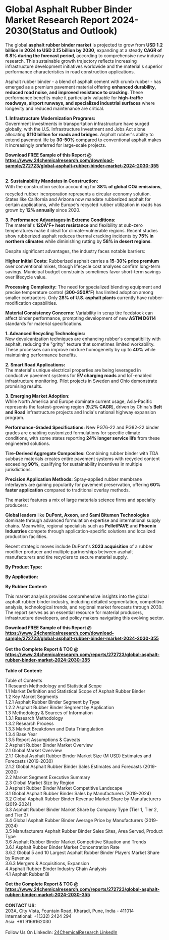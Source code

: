 <h1>Global Asphalt Rubber Binder Market Research Report 2024-2030(Status and Outlook)</h1><p>The global <strong>asphalt rubber binder market</strong> is projected to grow from <strong>USD 1.2 billion in 2024 to USD 2.15 billion by 2030</strong>, expanding at a steady <strong>CAGR of 6.8% during the forecast period</strong>, according to comprehensive new industry research. This sustainable growth trajectory reflects increasing infrastructure development initiatives worldwide and the material's superior performance characteristics in road construction applications.</p><p>Asphalt rubber binder - a blend of asphalt cement with crumb rubber - has emerged as a premium pavement material offering <strong>enhanced durability, reduced road noise, and improved resistance to cracking</strong>. These performance benefits make it particularly valuable for <strong>high-traffic roadways, airport runways, and specialized industrial surfaces</strong> where longevity and reduced maintenance are critical.</p><p><strong>1. Infrastructure Modernization Programs:</strong><br>
Government investments in transportation infrastructure have surged globally, with the U.S. Infrastructure Investment and Jobs Act alone allocating <strong>$110 billion for roads and bridges</strong>. Asphalt rubber's ability to extend pavement life by <strong>30-50%</strong> compared to conventional asphalt makes it increasingly preferred for large-scale projects.</p><div><b>Download FREE Sample of this Report @ 
            <a href="https://www.24chemicalresearch.com/download-sample/272723/global-asphalt-rubber-binder-market-2024-2030-355">
            https://www.24chemicalresearch.com/download-sample/272723/global-asphalt-rubber-binder-market-2024-2030-355</a></b></div><br><p><strong>2. Sustainability Mandates in Construction:</strong><br>
With the construction sector accounting for <strong>38% of global COâ emissions</strong>, recycled rubber incorporation represents a circular economy solution. States like California and Arizona now mandate rubberized asphalt for certain applications, while Europe's recycled rubber utilization in roads has grown by <strong>12% annually</strong> since 2020.</p><p><strong>3. Performance Advantages in Extreme Conditions:</strong><br>
The material's <strong>120Â°F+ heat resistance</strong> and flexibility at sub-zero temperatures make it ideal for climate-vulnerable regions. Recent studies show rubberized asphalt reduces thermal cracking incidents by <strong>75% in northern climates</strong> while diminishing rutting by <strong>58% in desert regions</strong>.</p><p>Despite significant advantages, the industry faces notable barriers:</p><p><strong>Higher Initial Costs:</strong> Rubberized asphalt carries a <strong>15-30% price premium</strong> over conventional mixes, though lifecycle cost analyses confirm long-term savings. Municipal budget constraints sometimes favor short-term savings over lifecycle value.</p><p><strong>Processing Complexity:</strong> The need for specialized blending equipment and precise temperature control (<strong>300-350Â°F</strong>) has limited adoption among smaller contractors. Only <strong>28% of U.S. asphalt plants</strong> currently have rubber-modification capabilities.</p><p><strong>Material Consistency Concerns:</strong> Variability in scrap tire feedstock can affect binder performance, prompting development of new <strong>ASTM D6114</strong> standards for material specifications.</p><p><strong>1. Advanced Recycling Technologies:</strong><br>
New devulcanization techniques are enhancing rubber's compatibility with asphalt, reducing the "gritty" texture that sometimes limited workability. These processes can improve mixture homogeneity by up to <strong>40%</strong> while maintaining performance benefits.</p><p><strong>2. Smart Road Applications:</strong><br>
The material's unique electrical properties are being leveraged in conductive pavement systems for <strong>EV charging roads</strong> and IoT-enabled infrastructure monitoring. Pilot projects in Sweden and Ohio demonstrate promising results.</p><p><strong>3. Emerging Market Adoption:</strong><br>
While North America and Europe dominate current usage, Asia-Pacific represents the fastest-growing region (<strong>9.2% CAGR</strong>), driven by China's <strong>Belt and Road</strong> infrastructure projects and India's national highway expansion program.</p><p><strong>Performance-Graded Specifications:</strong> New PG76-22 and PG82-22 binder grades are enabling customized formulations for specific climate conditions, with some states reporting <strong>24% longer service life</strong> from these engineered solutions.</p><p><strong>Tire-Derived Aggregate Composites:</strong> Combining rubber binder with TDA subbase materials creates entire pavement systems with recycled content exceeding <strong>90%</strong>, qualifying for sustainability incentives in multiple jurisdictions.</p><p><strong>Precision Application Methods:</strong> Spray-applied rubber membrane interlayers are gaining popularity for pavement preservation, offering <strong>60% faster application</strong> compared to traditional overlay methods.</p><p>The market features a mix of large materials science firms and specialty producers:</p><p><strong>Global leaders</strong> like <strong>DuPont, Axeon</strong>, and <strong>Sami Bitumen Technologies</strong> dominate through advanced formulation expertise and international supply chains. Meanwhile, regional specialists such as <strong>PelletPAVE</strong> and <strong>Phoenix Industries</strong> compete through application-specific solutions and localized production facilities.</p><p>Recent strategic moves include DuPont's <strong>2023 acquisition</strong> of a rubber modifier producer and multiple partnerships between asphalt manufacturers and tire recyclers to secure material supply.</p><p><strong>By Product Type:</strong></p><p><strong>By Application:</strong></p><p><strong>By Rubber Content:</strong></p><p>This market analysis provides comprehensive insights into the global asphalt rubber binder industry, including detailed segmentation, competitive analysis, technological trends, and regional market forecasts through 2030. The report serves as an essential resource for material producers, infrastructure developers, and policy makers navigating this evolving sector.</p><div><b>Download FREE Sample of this Report @ 
            <a href="https://www.24chemicalresearch.com/download-sample/272723/global-asphalt-rubber-binder-market-2024-2030-355">
            https://www.24chemicalresearch.com/download-sample/272723/global-asphalt-rubber-binder-market-2024-2030-355</a></b></div><br><div><b>Get the Complete Report & TOC @ 
            <a href="https://www.24chemicalresearch.com/reports/272723/global-asphalt-rubber-binder-market-2024-2030-355">
            https://www.24chemicalresearch.com/reports/272723/global-asphalt-rubber-binder-market-2024-2030-355</a></b></div><br>
            <b>Table of Content:</b><p>Table of Contents<br />
1 Research Methodology and Statistical Scope<br />
1.1 Market Definition and Statistical Scope of Asphalt Rubber Binder<br />
1.2 Key Market Segments<br />
1.2.1 Asphalt Rubber Binder Segment by Type<br />
1.2.2 Asphalt Rubber Binder Segment by Application<br />
1.3 Methodology & Sources of Information<br />
1.3.1 Research Methodology<br />
1.3.2 Research Process<br />
1.3.3 Market Breakdown and Data Triangulation<br />
1.3.4 Base Year<br />
1.3.5 Report Assumptions & Caveats<br />
2 Asphalt Rubber Binder Market Overview<br />
2.1 Global Market Overview<br />
2.1.1 Global Asphalt Rubber Binder Market Size (M USD) Estimates and Forecasts (2019-2030)<br />
2.1.2 Global Asphalt Rubber Binder Sales Estimates and Forecasts (2019-2030)<br />
2.2 Market Segment Executive Summary<br />
2.3 Global Market Size by Region<br />
3 Asphalt Rubber Binder Market Competitive Landscape<br />
3.1 Global Asphalt Rubber Binder Sales by Manufacturers (2019-2024)<br />
3.2 Global Asphalt Rubber Binder Revenue Market Share by Manufacturers (2019-2024)<br />
3.3 Asphalt Rubber Binder Market Share by Company Type (Tier 1, Tier 2, and Tier 3)<br />
3.4 Global Asphalt Rubber Binder Average Price by Manufacturers (2019-2024)<br />
3.5 Manufacturers Asphalt Rubber Binder Sales Sites, Area Served, Product Type<br />
3.6 Asphalt Rubber Binder Market Competitive Situation and Trends<br />
3.6.1 Asphalt Rubber Binder Market Concentration Rate<br />
3.6.2 Global 5 and 10 Largest Asphalt Rubber Binder Players Market Share by Revenue<br />
3.6.3 Mergers & Acquisitions, Expansion<br />
4 Asphalt Rubber Binder Industry Chain Analysis<br />
4.1 Asphalt Rubber Bi</p><div><b>Get the Complete Report & TOC @ 
            <a href="https://www.24chemicalresearch.com/reports/272723/global-asphalt-rubber-binder-market-2024-2030-355">
            https://www.24chemicalresearch.com/reports/272723/global-asphalt-rubber-binder-market-2024-2030-355</a></b></div><br><b>CONTACT US:</b><br>
            203A, City Vista, Fountain Road, Kharadi, Pune, India - 411014<br>
            International: +1(332) 2424 294<br>
            Asia: +91 9169162030 <br><br>
            Follow Us On LinkedIn: <a href="https://www.linkedin.com/company/24chemicalresearch/">24ChemicalResearch LinkedIn</a>